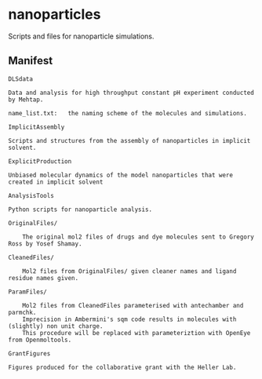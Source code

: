 # nanoparticles

Scripts and files for nanoparticle simulations.

## Manifest

`DLSdata`
```
Data and analysis for high throughput constant pH experiment conducted by Mehtap. 
```

```
name_list.txt:   the naming scheme of the molecules and simulations.
```

`ImplicitAssembly`
```
Scripts and structures from the assembly of nanoparticles in implicit solvent.
```

`ExplicitProduction`
```
Unbiased molecular dynamics of the model nanoparticles that were created in implicit solvent
```

`AnalysisTools`
```
Python scripts for nanoparticle analysis.
```

`OriginalFiles/`

```
    The original mol2 files of drugs and dye molecules sent to Gregory Ross by Yosef Shamay.
```

`CleanedFiles/`

```
    Mol2 files from OriginalFiles/ given cleaner names and ligand residue names given.
```

`ParamFiles/`

```
    Mol2 files from CleanedFiles parameterised with antechamber and parmchk.
    Imprecision in Ambermini's sqm code results in molecules with (slightly) non unit charge.
    This procedure will be replaced with parameteriztion with OpenEye from Openmoltools.
```

`GrantFigures`
```
Figures produced for the collaborative grant with the Heller Lab.
```
